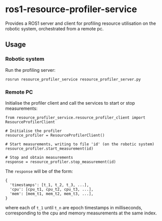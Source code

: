 # ros1-resource-profiler-service
Provides a ROS1 server and client for profiling resource utilisation on the robotic system, orchestrated from a remote pc.
## Usage
### Robotic system
Run the profiling server:
```
rosrun resource_profiler_service resource_profiler_server.py
```
### Remote PC
Initialise the profiler client and call the services to start or stop measurements:
```
from resource_profiler_service.resource_profiler_client import ResourceProfilerClient

# Initialise the profiler
resource_profiler = ResourceProfilerClient()

# Start measurements, writing to file 'id' (on the robotic system)
resource_profiler.start_measurement(id)

# Stop and obtain measurements
response = resource_profiler.stop_measurement(id)
```
The `response` will be of the form:
```
{
  'timestamps': [t_1, t_2, t_3, ...],
  'cpu': [cpu_t1, cpu_t2, cpu_t3, ...],
  'mem': [mem_t1, mem_t2, mem_t3, ...],
}
```
where each of `t_1` until `t_n` are epoch timestamps in milliseconds, corresponding to the cpu and memory measurements at the same index.
